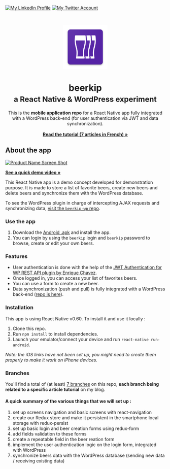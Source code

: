 [![My LinkedIn Profile][linkedin-shield]][linkedin-url]
[![My Twitter Account][twitter-shield]][twitter-url]

<!-- PROJECT LOGO -->
<br />
<p align="center">
  <a href="https://github.com/psaikali/beerkip">
    <img src="android/app/src/main/res/mipmap-xxxhdpi/ic_launcher.png" alt="Logo" width="140" height="140">
  </a>
</p>
<h1 align="center"><b>beerkip</b><br> <small>a React Native & WordPress experiment</small></h1>
<p align="center">
This is the <strong>mobile application repo</strong> for a React Native app fully integrated with a WordPress back-end (for user authentication via JWT and data synchronization).
    <br /><br />
    <a href="https://mosaika.fr/appli-mobile-react-native-wordpress/"><strong>Read the tutorial (7 articles in French) »</strong></a>
</p>

## About the app
[![Product Name Screen Shot][product-screenshot]](https://media.mosaika.fr/QwuQr0Pz)

[**See a quick demo video »**](https://media.mosaika.fr/QwuQr0Pz)

This React Native app is a demo concept developed for demonstration purpose. It is made to store a list of favorite beers, create new beers and delete beers and synchronize them with the WordPress database.

To see the WordPress plugin in charge of intercepting AJAX requests and synchronizing data, [visit the `beerkip-wp` repo](https://github.com/psaikali/beerkip-wp/).

### Use the app
1. Download the [Android .apk](https://mosaika.fr/downloads/beerkip-v1.apk) and install the app.
2. You can login by using the `beerkip` login and `beerkip` password to browse, create or edit your own beers.

### Features
* User authentication is done with the help of the [JWT Authentication for WP REST API plugin by Enrique Chavez](https://wordpress.org/plugins/jwt-authentication-for-wp-rest-api/).
* Once logged in, you can access your list of favorites beers.
* You can use a form to create a new beer. 
* Data synchronization (push and pull) is fully integrated with a WordPress back-end (<a href="https://github.com/psaikali/beerkip-wp/">repo is here</a>).

### Installation

This app is using React Native v0.60. To install it and use it locally :

1. Clone this repo.
2. Run `npm install` to install dependencies.
3. Launch your emulator/connect your device and run `react-native run-android`.

_Note: the iOS links have not been set up, you might need to create them properly to make it work on iPhone devices._

### Branches
You'll find a total of (at least) [7 branches](https://github.com/psaikali/beerkip/branches) on this repo, **each branch being related to a specific article tutorial** on my blog.

#### A quick summary of the various things that we will set up :
1. set up screens navigation and basic screens with react-navigation
2. create our Redux store and make it persistent in the smartphone local storage with redux-persist
3. set up basic login and beer creation forms using redux-form
4. add fields validation to these forms
5. create a repeatable field in the beer reation form
6. implement the user authentication logic on the login form, integrated with WordPress
7. synchronize beers data with the WordPress database (sending new data / receiving existing data)

[product-screenshot]: https://mosaika.fr/downloads/beerkip.gif
[linkedin-shield]: https://img.shields.io/badge/-LinkedIn-black.svg?style=flat-square&logo=linkedin&colorB=555
[linkedin-url]: https://www.linkedin.com/in/psaikali/
[twitter-shield]: https://img.shields.io/twitter/url/http/shields.io.svg?style=social
[twitter-url]: https://twitter.com/psaikali
